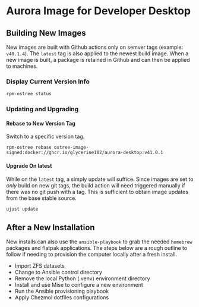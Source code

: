 # Aurora Image for Developer Desktop

## Building New Images

New images are built with Github actions only on semver tags
(example: `v40.1.4`).
The `latest` tag is also applied to the newest build image.
When a new image is built, a package is retained in Github and can then be applied to machines.

### Display Current Version Info

```bash
rpm-ostree status
```

### Updating and Upgrading

#### Rebase to New Version Tag

Switch to a specific version tag.

```base
rpm-ostree rebase ostree-image-signed:docker://ghcr.io/glycerine102/aurora-desktop:v41.0.1
```

#### Upgrade On latest

While on the `latest` tag, a simply update will suffice.
Since images are set to _only_ build on new git tags, the build action will need triggered manually
if there was no git push with a tag.
This is sufficient to obtain image updates from the base stable source.

```bash
ujust update
```

## After a New Installation

New installs can also use the `ansible-playbook` to grab the needed `homebrew` packages and flatpak applications.
The steps below are a rough outline to follow if needing to provision the computer locally after a fresh install.

- Import ZFS datasets
- Change to Ansible control directory
- Remove the local Python (.venv) environment directory
- Install and use Mise to configure a new environment
- Run the Ansible provisioning playbook
- Apply Chezmoi dotfiles configurations
